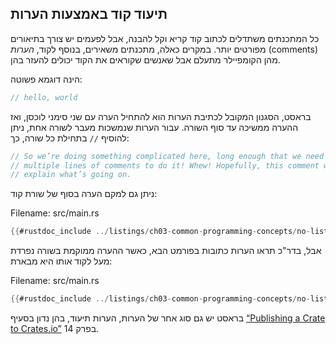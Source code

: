 ## תיעוד קוד באמצעות הערות

כל המתכנתים משתדלים לכתוב קוד קריא וקל להבנה, אבל לפעמים יש צורך בתיאורים מפורטים יותר. במקרים כאלה, מתכנתים משאירים, בנוסף לקוד, *הערות* (comments) מהן הקומפיילר מתעלם אבל שאנשים שקוראים את הקוד יכולים להעזר בהן.

הינה דוגמא פשוטה:

```rust
// hello, world
```

בראסט, הסגנון המקובל לכתיבת הערות הוא להתחיל הערה עם שני סימני לוכסן, ואז ההערה ממשיכה עד סוף השורה. עבור הערות שנמשכות מעבר לשורה אחת, ניתן להוסיף `//` בתחילת כל שורה, כך:

```rust
// So we’re doing something complicated here, long enough that we need
// multiple lines of comments to do it! Whew! Hopefully, this comment will
// explain what’s going on.
```

ניתן גם למקם הערה בסוף של שורת קוד:

<span class="filename">Filename: src/main.rs</span>

```rust
{{#rustdoc_include ../listings/ch03-common-programming-concepts/no-listing-24-comments-end-of-line/src/main.rs}}
```

אבל, בדר"כ תראו הערות כתובות בפורמט הבא, כאשר ההערה ממוקמת בשורה נפרדת מעל לקוד אותו היא מבארת:

<span class="filename">Filename: src/main.rs</span>

```rust
{{#rustdoc_include ../listings/ch03-common-programming-concepts/no-listing-25-comments-above-line/src/main.rs}}
```

בראסט יש גם סוג אחר של הערות, הערות תיעוד, בהן נדון בסעיף [“Publishing a Crate to Crates.io”][publishing]<!-- ignore -->
בפרק 14.

[publishing]: ch14-02-publishing-to-crates-io.html
